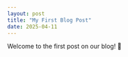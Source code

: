 ```yaml
---
layout: post
title: "My First Blog Post"
date: 2025-04-11
---
```


Welcome to the first post on our blog! 🎉

